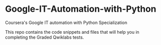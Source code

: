 # Google-IT-Automation-with-Python

Coursera's Google IT automation with Python Specialization

This repo contains the code snippets and files that will help you in completing the Graded Qwiklabs tests.
